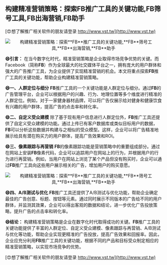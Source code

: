 ## **构建精准营销策略：探索**FB**推广工具的关键功能,**FB**筛号工具,**FB**出海营销,**FB**助手**

[😍想了解推广相关软件的朋友请登录 http://www.vst.tw](http://www.vst.tw)

 <center><img src="https://vst.tw/MP4/tuiguang/png/5.png" alt="构建精准营销策略：探索**FB**推广工具的关键功能,**FB**筛号工具,**FB**出海营销,**FB**助手"></center>

**😄引言：**
在当今数字化时代，精准营销策略是企业取得市场竞争优势的关键。而Facebook（简称**FB**）作为全球最大的社交媒体平台之一，拥有庞大的用户群体和强大的广告推广工具，为企业提供了实现精准营销的机会。本文将重点探索**FB**推广工具的关键功能，帮助企业构建精准营销策略。

**😄一、人群定位与细分**
**FB**推广工具的一个关键功能是人群定位与细分。通过**FB**的广告管理平台，企业可以根据用户的兴趣、行为、地理位置等多个维度进行精准的人群定位。例如，对于一家健身器材品牌，可以将广告仅展示给对健身和健康饮食有兴趣的用户群体，提高广告的点击率和转化率。

**😄二、自定义受众建模**
除了基于现有用户信息进行人群定位外，**FB**推广工具还提供了自定义受众建模的功能。通过上传已有客户数据库或类似目标用户的数据，**FB**可以分析这些数据并构建与之相似的受众模型。这样，企业可以将广告精准地展示给具有潜在购买力的用户群体，提高广告效果和ROI。

**😄三、像素跟踪与再营销**
**FB**的像素跟踪功能是营销策略中的重要组成部分。通过在网站上安装**FB**像素代码，企业可以追踪用户在网站上的行为，并根据用户的行为进行再营销。例如，当用户在网站上浏览了某个产品但没有购买时，企业可以通过**FB**推广工具向这些用户展示相关的广告，增加用户的购买意愿。

 <center><img src="https://vst.tw/MP4/tuiguang/png/4.png" alt="构建精准营销策略：探索**FB**推广工具的关键功能,**FB**筛号工具,**FB**出海营销,**FB**助手"></center>

**😄四、A/B测试与优化**
**FB**推广工具还提供了A/B测试与优化功能，帮助企业确定最佳的广告创意、标题、按钮等元素。通过同时展示不同版本的广告给不同的用户群体，并监测其效果，企业可以得出客观的数据和结论，进一步优化广告投放策略，提升广告的点击率和转化率。

**😄结论：**
构建精准营销策略是企业在数字化时代取得成功的关键。**FB**推广工具的关键功能提供了丰富的人群定位、自定义受众建模、像素跟踪与再营销、A/B测试与优化等功能，帮助企业实现更精准的广告投放，提高广告效果和回报率。因此，企业应充分利用**FB**推广工具的关键功能，根据不同的产品和目标受众制定相应的精准营销策略，以实现市场竞争的优势。

[😍想了解推广相关软件的朋友请登录 http://www.vst.tw](http://www.vst.tw)



